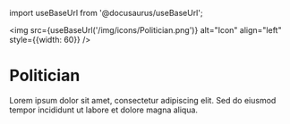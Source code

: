 import useBaseUrl from '@docusaurus/useBaseUrl';

<img src={useBaseUrl('/img/icons/Politician.png')} alt="Icon" align="left" style={{width: 60}} />
# Politician

Lorem ipsum dolor sit amet, consectetur adipiscing elit. Sed do eiusmod tempor incididunt ut labore et dolore magna aliqua.
